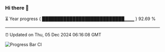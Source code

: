 ### Hi there 👋

⏳ Year progress { ███████████████████████████▁▁▁ } 92.69 %

---

⏰ Updated on Thu, 05 Dec 2024 06:16:08 GMT

![Progress Bar CI](https://github.com/Shyam-Makwana/GitHub-Actions-Demo/workflows/Progress%20Bar%20CI/badge.svg)
